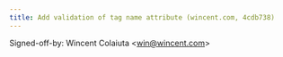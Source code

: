 ```yaml
---
title: Add validation of tag name attribute (wincent.com, 4cdb738)
---
```


Signed-off-by: Wincent Colaiuta &lt;win@wincent.com&gt;
